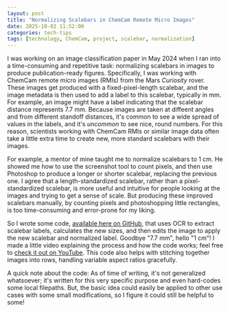 ```yaml
---
layout: post
title: "Normalizing Scalebars in ChemCam Remote Micro Images"
date: 2025-10-02 11:52:00
categories: tech-tips
tags: [technology, ChemCam, project, scalebar, normalization]
---
```


I was working on an image classification paper in May 2024 when I ran into a time-consuming and repetitive task: normalizing scalebars in images to produce publication-ready figures. Specifically, I was working with ChemCam remote micro images (RMIs) from the Mars *Curiosity* rover. These images get produced with a fixed-pixel-length scalebar, and the image metadata is then used to add a label to this scalebar, typically in mm. For example, an image might have a label indicating that the scalebar distance represents 7.7 mm. Because images are taken at diffeent angles and from different standoff distances, it's common to see a wide spread of values in the labels, and it's *uncommon* to see nice, round numbers. For this reason, scientists working with ChemCam RMIs or similar image data often take a little extra time to create new, more standard scalebars with their images.

For example, a mentor of mine taught me to normalize scalebars to 1 cm. He showed me how to use the screenshot tool to count pixels, and then use Photoshop to produce a longer or shorter scalebar, replacing the previous one. I agree that a length-standardized scalebar, rather than a pixel-standardized scalebar, is more useful and intuitive for people looking at the images and trying to get a sense of scale. But producing these improved scalebars manually, by counting pixels and photoshopping little rectangles, is too time-consuming and error-prone for my liking. 

So I wrote some code, [available here on GitHub](https://github.com/ariessunfeld/RMI-scalebar-normalization), that uses OCR to extract scalebar labels, calculates the new sizes, and then edits the image to apply the new scalebar and normalized label. Goodbye "7.7 mm", hello "1 cm"! I made a little video explaining the process and how the code works; feel free to [check it out on YouTube](https://youtu.be/DQXveOq5Peo?si=JbgU1AKOa2vFXqbz). This code also helps with stitching together images into rows, handling variable aspect ratios gracefully.

A quick note about the code: As of time of writing, it's not generalized whatsoever; it's written for this very specific purpose and even hard-codes some local filepaths. But, the basic idea could easily be applied to other use cases with some small modifications, so I figure it could still be helpful to some!